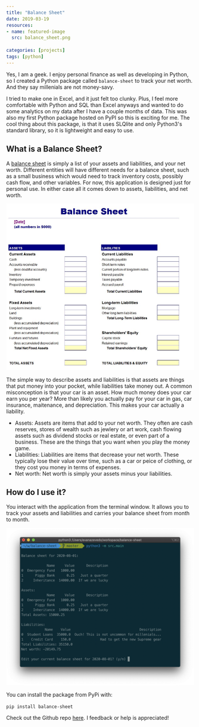 ```yaml
---
title: "Balance Sheet"
date: 2019-03-19
resources:
- name: featured-image
  src: balance_sheet.png

categories: [projects]
tags: [python]
---
```


Yes, I am a geek. I enjoy personal finance as well as developing in Python, so I created a Python package called `balance-sheet` to track your net worth. And they say millenials are not money-savy.  

I tried to make one in Excel, and it just felt too clunky. Plus, I feel more comfortable with Python and SQL than Excel anyways and wanted to do some analytics on my data after I have a couple months of data. This was also my first Python package hosted on PyPI so this is exciting for me. The cool thing about this package, is that it uses SLQlite and only Python3's standard library, so it is lightweight and easy to use.  

## What is a Balance Sheet?
A [balance sheet](https://www.investopedia.com/terms/b/balancesheet.asp) is simply a list of your assets and liabilities, and your net worth. Different entities will have different needs for a balance sheet, such as a small business which would need to track inventory costs, possibly cash flow, and other variables. For now, this application is designed just for personal use. In either case all it comes down to assets, liabilities, and net worth.  

![](Simple-Balance-Sheet-Template.jpg)

The simple way to describe assets and liabilities is that assets are things that put money into your pocket, while liabilities take money out. A common misconception is that your car is an asset. How much money does your car earn you per year? More than likely you actually pay for your car in gas, car insurance, maitenance, and depreciation. This makes your car actually a liability. 

* Assets: Assets are items that add to your net worth. They often are cash reserves, stores of wealth such as jewlery or art work, cash flowing assets such as dividend stocks or real estate, or even part of a business. These are the things that you want when you play the money game.
* Liabilities: Liabilities are items that decrease your net worth. These typically lose their value over time, such as a car or peice of clothing, or they cost you money in terms of expenses.
* Net worth: Net worth is simply your assets minus your liabilities.

## How do I use it?
You interact with the application from the terminal window. It allows you to track your assets and liabilities and carries your balance sheet from month to month. 

![](balance_sheet.png)

You can install the package from PyPi with:  

```pip install balance-sheet```

Check out the Github repo [here](https://github.com/evanaze/balance-sheet). I feedback or help is appreciated!